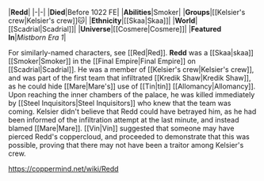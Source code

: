 |**Redd**|
|-|-|
|**Died**|Before 1022 FE|
|**Abilities**|Smoker|
|**Groups**|[[Kelsier's crew\|Kelsier's crew]]🐱︎|
|**Ethnicity**|[[Skaa\|Skaa]]|
|**World**|[[Scadrial\|Scadrial]]|
|**Universe**|[[Cosmere\|Cosmere]]|
|**Featured In**|*Mistborn Era 1*|

For similarly-named characters, see [[Red\|Red]].
**Redd** was a [[Skaa\|skaa]] [[Smoker\|Smoker]] in the [[Final Empire\|Final Empire]] on [[Scadrial\|Scadrial]].
He was a member of [[Kelsier's crew\|Kelsier's crew]], and was part of the first team that infiltrated [[Kredik Shaw\|Kredik Shaw]], as he could hide [[Mare\|Mare's]] use of [[Tin\|tin]] [[Allomancy\|Allomancy]]. Upon reaching the inner chambers of the palace, he was killed immediately by [[Steel Inquisitors\|Steel Inquisitors]] who knew that the team was coming.
Kelsier didn't believe that Redd could have betrayed him, as he had been informed of the infiltration attempt at the last minute, and instead blamed [[Mare\|Mare]]. [[Vin\|Vin]] suggested that someone may have pierced Redd's coppercloud, and proceeded to demonstrate that this was possible, proving that there may not have been a traitor among Kelsier's crew.



https://coppermind.net/wiki/Redd